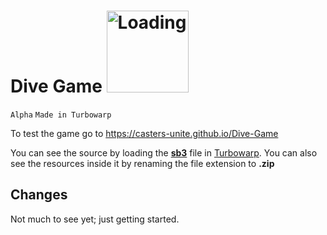 

# <b>Dive Game</b>  <img width="131" height="131" alt="Loading" src="https://github.com/user-attachments/assets/c836f478-056f-4c6c-9f27-c85c508f3da5" />

`Alpha` `Made in Turbowarp`

To test the game go to <a href="https://casters-unite.github.io/Dive-Game" target="_blank">https://casters-unite.github.io/Dive-Game</a>

You can see the source by loading the [**sb3**](https://turbowarp.org/editor?project_url=https://github.com/Casters-Unite/Diving-Game/raw/main/Dive%20Game.sb3) file in [Turbowarp](https://turbowarp.org/editor?clones=Infinity&offscreen&limitless&size=640x360&fps=60&turbo). You can also see the resources inside it by renaming the file extension to **.zip**

## Changes

Not much to see yet; just getting started.
